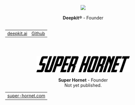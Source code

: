 
<div align="center">
  
<a href="https://deepkit.ai">
<img src="https://raw.githubusercontent.com/deepkit/deepkit/master/assets/logo-white.png"/>
</a>

**Deepkit®** - Founder<br/>
<br/>
<table>
  <tr>
    <td><a href="https://deepkit.ai">deepkit.ai</td>
    <td><a href="https://github.com/deepkit/deepkit">Github</td>
  </tr>
</table>
<br/>
<br/>
</p>

<img src="https://raw.githubusercontent.com/marcj/marcj/master/SUPERHORNET.svg" />

**Super Hornet** - Founder
<br/>
Not yet published.
<br/>
<table>
  <tr><td><a href="https://super-hornet.com">super-hornet.com</td></tr>
</table>
<br/>
<br/>
</div>
